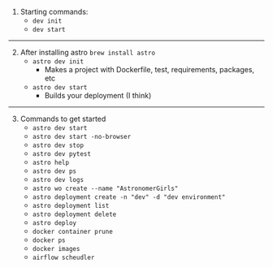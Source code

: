 1. Starting commands:
	- `dev init`
	- `dev start` 
---
2. After installing astro `brew install astro`
	- `astro dev init`
		- Makes a project with Dockerfile, test, requirements, packages, etc
	- `astro dev start`
		- Builds your deployment (I think)
---
3. Commands to get started
	- `astro dev start`
	- `astro dev start -no-browser`
	- `astro dev stop`
	- `astro dev pytest`
	- `astro help`
	- `astro dev ps`
	- `astro dev logs`
	- `astro wo create --name "AstronomerGirls"`
	- `astro deployment create -n "dev" -d "dev environment"`
	- `astro deployment list`
	- `astro deployment delete`
	- `astro deploy`
	- `docker container prune`
	- `docker ps`
	- `docker images`
	- `airflow scheudler`
